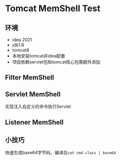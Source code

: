 # Tomcat MemShell Test
## 环境
- idea 2021
- jdk1.8
- tomcat8
- 本地安装tomcat并idea配置
- 项目依赖servlet包和tomcat核心包需额外添加
## Filter MemShell

## Servlet MemShell
实现注入自定义的命令执行Servlet
## Listener MemShell
## 小技巧
快速生成base64字节码，编译后`cat cmd.class | base64`